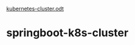 [kubernetes-cluster.odt](https://github.com/sindhujaalladi/springboot-k8s-cluster/files/10473152/kubernetes-cluster.odt)
# springboot-k8s-cluster
